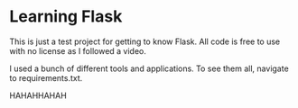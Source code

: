 # Learning Flask

This is just a test project for getting to know Flask.  All code is free to use with no license as I followed a video.

I used a bunch of different tools and applications.  To see them all, navigate to requirements.txt.

HAHAHHAHAH